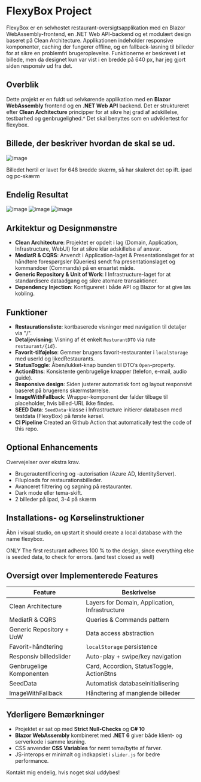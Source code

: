 # FlexyBox Project

FlexyBox er en selvhostet restaurant-oversigtsapplikation med en Blazor WebAssembly-frontend, en .NET Web API-backend og et modulært design baseret på Clean Architecture. Applikationen indeholder responsive komponenter, caching der fungerer offline, og en fallback-løsning til billeder for at sikre en problemfri brugeroplevelse. Funktionerne er beskrevet i et billede, men da designet kun var vist i en bredde på 640 px, har jeg gjort siden responsiv ud fra det.

## Overblik

Dette projekt er en fuldt ud selvkørende applikation med en **Blazor WebAssembly** frontend og en **.NET Web API** backend. Det er struktureret efter **Clean Architecture** principper for at sikre høj grad af adskillelse, testbarhed og genbrugelighed.^
Det skal benyttes som en udviklertest for flexybox.


## Billede, der beskriver hvordan de skal se ud.
![image](https://github.com/user-attachments/assets/815f39d5-4491-483a-9d60-6bc944bb6ee8)

Billedet hertil er lavet for 648 bredde skærm, så har skaleret det op ift. ipad og pc-skærm

## Endelig Resultat
![image](https://github.com/user-attachments/assets/a22fbd20-bad7-402a-86f2-755e80aea0e1)
![image](https://github.com/user-attachments/assets/ee01c9f7-70c7-452e-939e-5823bb96e877)
![image](https://github.com/user-attachments/assets/e39941e5-05b1-4428-83c4-15717d4d27f7)


## Arkitektur og Designmønstre

* **Clean Architecture**: Projektet er opdelt i lag (Domain, Application, Infrastructure, WebUI) for at sikre klar adskillelse af ansvar.
* **MediatR & CQRS**: Anvendt i Application-laget & Presentationslaget for at håndtere forespørgsler (Queries) sendt fra presentationslaget og kommandoer (Commands) på en ensartet måde.
* **Generic Repository & Unit of Work**: I Infrastructure-laget for at standardisere dataadgang og sikre atomare transaktioner.
* **Dependency Injection**: Konfigureret i både API og Blazor for at give løs kobling.

## Funktioner

* **Restaurationsliste**: kortbaserede visninger med navigation til detaljer via "/".
* **Detaljevisning**: Visning af ét enkelt `ResturantDTO` via rute `restaurant/{id}`.
* **Favorit-tilføjelse**: Gemmer brugers favorit-restauranter i `localStorage` med userId og likedRestaurants.
* **StatusToggle**: Åben/lukket-knap bunden til DTO’s `Open`-property.
* **ActionBtns**: Konsistente genbrugelige knapper (telefon, e-mail, audio guide).
* **Responsive design**: Siden justerer automatisk font og layout responsivt baseret på brugerens skærmstørrelse.
* **ImageWithFallback**: Wrapper-komponent der falder tilbage til placeholder, hvis billed-URL ikke findes.
* **SEED Data**: `SeedData`-klasse i Infrastructure initierer databasen med testdata (FlexyBox) på første kørsel.
* **CI Pipeline** Created an Github Action that automatically test the code of this repo.

## Optional Enhancements

Overvejelser over ekstra krav.

* Brugerautentificering og -autorisation (Azure AD, IdentityServer).
* Filuploads for restaurationsbilleder.
* Avanceret filtrering og søgning på restauranter.
* Dark mode eller tema-skift.
* 2 billeder på ipad, 3-4 på skærm 

## Installations- og Kørselinstruktioner

Åbn i visual studio, on upstart it should create a local database with the name flexybox.

ONLY The first resturant adheres 100 % to the design, since everything else is seeded data, to check for errors. (and test closed as well)


## Oversigt over Implementerede Features

| Feature                  | Beskrivelse                                    |
| ------------------------ | ---------------------------------------------- |
| Clean Architecture       | Layers for Domain, Application, Infrastructure |
| MediatR & CQRS           | Queries & Commands pattern                     |
| Generic Repository + UoW | Data access abstraction                        |
| Favorit-håndtering       | `localStorage` persistence                     |
| Responsiv billedslider   | Auto-play + swipe/key navigation               |
| Genbrugelige Komponenten | Card, Accordion, StatusToggle, ActionBtns      |
| SeedData                 | Automatisk databaseinitialisering              |
| ImageWithFallback        | Håndtering af manglende billeder               |

## Yderligere Bemærkninger

* Projektet er sat op med **Strict Null-Checks** og **C# 10**
* **Blazor WebAssembly** kombineret med **.NET 6** giver både klient- og serverkode i samme løsning.
* CSS anvender **CSS Variables** for nemt tema/bytte af farver.
* JS-interops er minimalt og indkapslet i `slider.js` for bedre performance.

Kontakt mig endelig, hvis noget skal uddybes!
